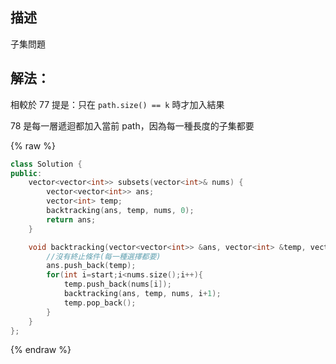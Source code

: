 ## 描述

子集問題

## 解法：

相較於 77 提是：只在 `path.size() == k` 時才加入結果

78 是每一層遞迴都加入當前 path，因為每一種長度的子集都要

{% raw %}

```cpp
class Solution {
public:
    vector<vector<int>> subsets(vector<int>& nums) {
        vector<vector<int>> ans;
        vector<int> temp;
        backtracking(ans, temp, nums, 0);
        return ans;
    }

    void backtracking(vector<vector<int>> &ans, vector<int> &temp, vector<int>& nums, int start){
        //沒有終止條件(每一種選擇都要)
        ans.push_back(temp);
        for(int i=start;i<nums.size();i++){
            temp.push_back(nums[i]);
            backtracking(ans, temp, nums, i+1);
            temp.pop_back();
        }
    }
};
```

{% endraw %}
